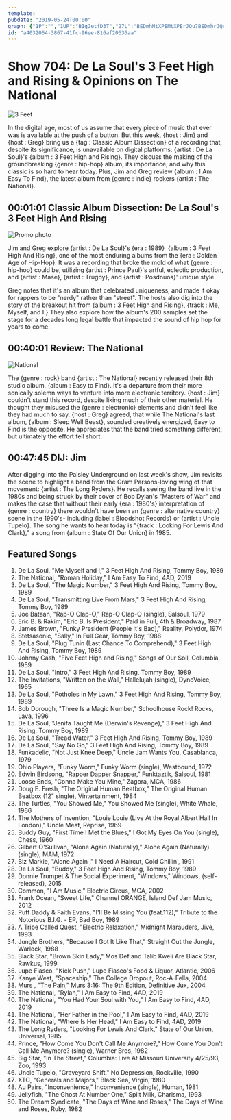 ```yaml
---
template: 
pubdate: "2019-05-24T00:00"
graph: {"1P":"","1UP":"BIgJetfD3T","27L":"BEDmhMtXPEMtXPErJQu7BEDmhrJQu7"}
id: "a4032064-3867-41fc-96ee-816af20636aa"
---
```






# Show 704: De La Soul's 3 Feet High and Rising & Opinions on The National

![3 Feet](https://static.soundopinions.org/images/2019/3_feet.jpg)

In the digital age, most of us assume that every piece of music that ever was is available at the push of a button. But this week, {host : Jim} and {host : Greg} bring us a {tag : Classic Album Dissection} of a recording that, despite its significance, is unavailable on digital platforms: {artist : De La Soul}'s {album : 3 Feet High and Rising}. They discuss the making of the groundbreaking {genre : hip-hop} album, its importance, and why this classic is so hard to hear today. Plus, Jim and Greg review {album : I Am Easy To Find}, the latest album from {genre : indie} rockers {artist : The National}.



## 00:01:01 Classic Album Dissection: De La Soul's 3 Feet High And Rising

![Promo photo](https://static.soundopinions.org/assets/704/1P0.jpg)

Jim and Greg explore {artist : De La Soul}'s {era : 1989}  {album : 3 Feet High And Rising}, one of the most enduring albums from the {era : Golden Age of Hip-Hop}. It was a recording that broke the mold of what {genre : hip-hop} could be, utilizing {artist : Prince Paul}'s artful, eclectic production, and {artist : Mase}, {artist : Trugoy}, and {artist : Posdnuos}' unique style.

Greg notes that it's an album that celebrated uniqueness, and made it okay for rappers to be "nerdy" rather than "street". The hosts also dig into the story of the breakout hit from {album : 3 Feet High and Rising}, {track : Me, Myself, and I.} They also explore how the album's 200 samples set the stage for a decades long legal battle that impacted the sound of hip hop for years to come.



## 00:40:01 Review: The National

![National](https://static.soundopinions.org/assets/704/1UP0.jpg)

The {genre : rock} band {artist : The National} recently released their 8th studio album, {album : Easy to Find}. It's a departure from their more sonically solemn ways to venture into more electronic territory. {host : Jim} couldn't stand this record, despite liking much of their other material. He thought they misused the {genre : electronic} elements and didn't feel like they had much to say. {host : Greg} agreed, that while The National's last album, {album : Sleep Well Beast}, sounded creatively energized, Easy to Find is the opposite. He appreciates that the band tried something different, but ultimately the effort fell short.



## 00:47:45 DIJ: Jim

After digging into the Paisley Underground on last week's show, Jim revisits the scene to highlight a band from the Gram Parsons-loving wing of that movement: {artist : The Long Ryders}. He recalls seeing the band live in the 1980s and being struck by their cover of Bob Dylan's "Masters of War" and makes the case that without their early {era : 1980's} interpretation of {genre : country} there wouldn't have been an {genre : alternative country} scene in the 1990's- including {label : Bloodshot Records} or {artist : Uncle Tupelo}. The song he wants to hear today is "{track : Looking For Lewis And Clark}," a song from {album : State Of Our Union} in 1985.



## Featured Songs

1. De La Soul, "Me Myself and I," 3 Feet High And Rising, Tommy Boy, 1989
2. The National, "Roman Holiday," I Am Easy To Find, 4AD, 2019
3. De La Soul, "The Magic Number," 3 Feet High And Rising, Tommy Boy, 1989
4. De La Soul, "Transmitting Live From Mars," 3 Feet High And Rising, Tommy Boy, 1989
5. Joe Bataan, "Rap-O Clap-O," Rap-O Clap-O (single), Salsoul, 1979
6. Eric B. & Rakim, "Eric B. Is President," Paid in Full, 4th & Broadway, 1987
7. James Brown, "Funky President (People It's Bad)," Reality, Polydor, 1974
8. Stetsasonic, "Sally," In Full Gear, Tommy Boy, 1988
9. De La Soul, "Plug Tunin (Last Chance To Comprehend)," 3 Feet High And Rising, Tommy Boy, 1989
10. Johnny Cash, "Five Feet High and Rising," Songs of Our Soil, Columbia, 1959
11. De La Soul, "Intro," 3 Feet High And Rising, Tommy Boy, 1989
12. The Invitations, "Written on the Wall," Hallelujah (single), DynoVoice, 1965
13. De La Soul, "Potholes In My Lawn," 3 Feet High And Rising, Tommy Boy, 1989
14. Bob Dorough, "Three Is a Magic Number," Schoolhouse Rock! Rocks, Lava, 1996
15. De La Soul, "Jenifa Taught Me (Derwin's Revenge)," 3 Feet High And Rising, Tommy Boy, 1989
16. De La Soul, "Tread Water," 3 Feet High And Rising, Tommy Boy, 1989
17. De La Soul, "Say No Go," 3 Feet High And Rising, Tommy Boy, 1989
18. Funkadelic, "Not Just Knee Deep," Uncle Jam Wants You, Casablanca, 1979
19. Ohio Players, "Funky Worm," Funky Worm (single), Westbound, 1972
20. Edwin Birdsong, "Rapper Dapper Snapper," Funktaztik, Salsoul, 1981
21. Loose Ends, "Gonna Make You Mine," Zagora, MCA, 1986
22. Doug E. Fresh, "The Original Human Beatbox," The Original Human Beatbox (12" single), Vintertainment, 1984
23. The Turtles, "You Showed Me," You Showed Me (single), White Whale, 1966
24. The Mothers of Invention, "Louie Louie (Live At the Royal Albert Hall In London)," Uncle Meat, Reprise, 1969
25. Buddy Guy, "First Time I Met the Blues," I Got My Eyes On You (single), Chess, 1960
26. Gilbert O'Sullivan, "Alone Again (Naturally)," Alone Again (Naturally) (single), MAM, 1972
27. Biz Markie, "Alone Again ," I Need A Haircut, Cold Chillin', 1991
28. De La Soul, "Buddy," 3 Feet High And Rising, Tommy Boy, 1989
29. Donnie Trumpet & The Social Experiment, "Windows," Windows, (self-released), 2015
30. Common, "I Am Music," Electric Circus, MCA, 2002
31. Frank Ocean, "Sweet Life," Channel ORANGE, Island Def Jam Music, 2012
32. Puff Daddy & Faith Evans, "I'll Be Missing You (feat.112)," Tribute to the Notorious B.I.G. - EP, Bad Boy, 1989
33. A Tribe Called Quest, "Electric Relaxation," Midnight Marauders, Jive, 1993
34. Jungle Brothers, "Because I Got It Like That," Straight Out the Jungle, Warlock, 1988
35. Black Star, "Brown Skin Lady," Mos Def and Talib Kweli Are Black Star, Rawkus, 1999
36. Lupe Fiasco, "Kick Push," Lupe Fiasco's Food & Liquor, Atlantic, 2006
37. Kanye West, "Spaceship," The College Dropout, Roc-A-Fella, 2004
38. Murs , "The Pain," Murs 3:16: The 9th Edition, Definitive Jux, 2004
39. The National, "Rylan," I Am Easy to Find, 4AD, 2019
40. The National, "You Had Your Soul with You," I Am Easy to Find, 4AD, 2019
41. The National, "Her Father in the Pool," I Am Easy to Find, 4AD, 2019
42. The National, "Where Is Her Head," I Am Easy to Find, 4AD, 2019
43. The Long Ryders, "Looking For Lewis And Clark," State of Our Union, Universal, 1985
44. Prince, "How Come You Don't Call Me Anymore?," How Come You Don't Call Me Anymore? (single), Warner Bros, 1982
45. Big Star, "In The Street," Columbia: Live At Missouri University 4/25/93, Zoo, 1993
46. Uncle Tupelo, "Graveyard Shift," No Depression, Rockville, 1990
47. XTC, "Generals and Majors," Black Sea, Virgin, 1980
48. Au Pairs, "Inconvenience," Inconvenience (single), Human, 1981
49. Jellyfish, "The Ghost At Number One," Spilt Milk, Charisma, 1993
50. The Dream Syndicate, "The Days of Wine and Roses," The Days of Wine and Roses, Ruby, 1982